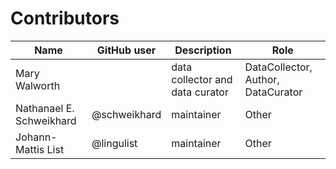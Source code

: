 # Contributors

Name               | GitHub user | Description | Role
---                | ---         | --- | ---
Mary Walworth |  | data collector and data curator | DataCollector, Author, DataCurator
Nathanael E. Schweikhard | @schweikhard  | maintainer | Other
Johann-Mattis List	| @lingulist | maintainer | Other
